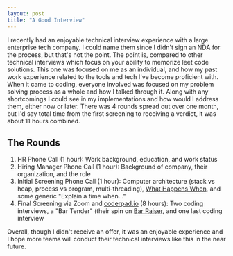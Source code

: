 ```yaml
---
layout: post
title: "A Good Interview"
---
```


I recently had an enjoyable technical interview experience with a large enterprise tech company. I could name them since I didn't sign an NDA for the process, but that's not the point. The point is, compared to other technical interviews which focus on your ability to memorize leet code solutions. This one was focused on me as an individual, and how my past work experience related to the tools and tech I've become proficient with. When it came to coding, everyone involved was focused on my problem solving process as a whole and how I talked through it. Along with any shortcomings I could see in my implementations and how would I address them, either now or later. There was 4 rounds spread out over one month, but I'd say total time from the first screening to receiving a verdict, it was about 11 hours combined.

## The Rounds
1. HR Phone Call (1 hour): Work background, education, and work status
2. Hiring Manager Phone Call (1 hour): Background of company, their organization, and the role
3. Initial Screening Phone Call (1 hour): Computer architecture (stack vs heap, process vs program, multi-threading), [What Happens When](https://github.com/alex/what-happens-when), and some generic "Explain a time when..."
4. Final Screening via Zoom and [coderpad.io](https://coderpad.io/) (8 hours): Two coding interviews, a "Bar Tender" (their spin on [Bar Raiser](https://blog.aboutamazon.eu/working-at-amazon/what-is-a-bar-raiser-at-amazon), and one last coding interview

Overall, though I didn't receive an offer, it was an enjoyable experience and I hope more teams will conduct their technical interviews like this in the near future.
